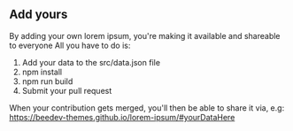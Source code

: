## Add yours
By adding your own lorem ipsum, you're making it available and shareable to everyone All you have to do is:

1. Add your data to the src/data.json file
2. npm install
3. npm run build
4. Submit your pull request

When your contribution gets merged, you'll then be able to share it via, e.g: https://beedev-themes.github.io/lorem-ipsum/#yourDataHere
